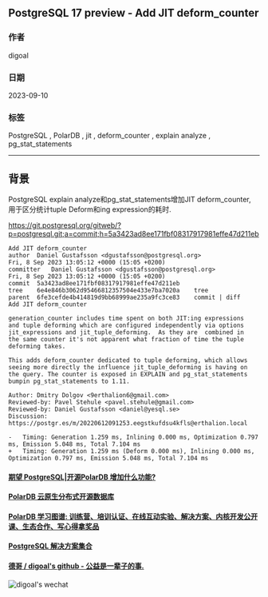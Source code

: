 ## PostgreSQL 17 preview - Add JIT deform_counter  
              
### 作者              
digoal              
              
### 日期              
2023-09-10              
              
### 标签              
PostgreSQL , PolarDB , jit , deform_counter , explain analyze , pg_stat_statements          
              
----              
              
## 背景     
PostgreSQL explain analyze和pg_stat_statements增加JIT deform_counter, 用于区分统计tuple Deform和ing expression的耗时.   
  
https://git.postgresql.org/gitweb/?p=postgresql.git;a=commit;h=5a3423ad8ee171fbf08317917981effe47d211eb  
  
```  
Add JIT deform_counter  
author	Daniel Gustafsson <dgustafsson@postgresql.org>	  
Fri, 8 Sep 2023 13:05:12 +0000 (15:05 +0200)  
committer	Daniel Gustafsson <dgustafsson@postgresql.org>	  
Fri, 8 Sep 2023 13:05:12 +0000 (15:05 +0200)  
commit	5a3423ad8ee171fbf08317917981effe47d211eb  
tree	6e4e846b3062d95466812357504e433e7ba7020a	tree  
parent	6fe3cefde4b414819d9bb68999ae235a9fc3ce83	commit | diff  
Add JIT deform_counter  
  
generation_counter includes time spent on both JIT:ing expressions  
and tuple deforming which are configured independently via options  
jit_expressions and jit_tuple_deforming.  As they are  combined in  
the same counter it's not apparent what fraction of time the tuple  
deforming takes.  
  
This adds deform_counter dedicated to tuple deforming, which allows  
seeing more directly the influence jit_tuple_deforming is having on  
the query. The counter is exposed in EXPLAIN and pg_stat_statements  
bumpin pg_stat_statements to 1.11.  
  
Author: Dmitry Dolgov <9erthalion6@gmail.com>  
Reviewed-by: Pavel Stehule <pavel.stehule@gmail.com>  
Reviewed-by: Daniel Gustafsson <daniel@yesql.se>  
Discussion: https://postgr.es/m/20220612091253.eegstkufdsu4kfls@erthalion.local  
```  
    
```  
-   Timing: Generation 1.259 ms, Inlining 0.000 ms, Optimization 0.797 ms, Emission 5.048 ms, Total 7.104 ms  
+   Timing: Generation 1.259 ms (Deform 0.000 ms), Inlining 0.000 ms, Optimization 0.797 ms, Emission 5.048 ms, Total 7.104 ms  
```  
  
  
#### [期望 PostgreSQL|开源PolarDB 增加什么功能?](https://github.com/digoal/blog/issues/76 "269ac3d1c492e938c0191101c7238216")
  
  
#### [PolarDB 云原生分布式开源数据库](https://github.com/ApsaraDB "57258f76c37864c6e6d23383d05714ea")
  
  
#### [PolarDB 学习图谱: 训练营、培训认证、在线互动实验、解决方案、内核开发公开课、生态合作、写心得拿奖品](https://www.aliyun.com/database/openpolardb/activity "8642f60e04ed0c814bf9cb9677976bd4")
  
  
#### [PostgreSQL 解决方案集合](../201706/20170601_02.md "40cff096e9ed7122c512b35d8561d9c8")
  
  
#### [德哥 / digoal's github - 公益是一辈子的事.](https://github.com/digoal/blog/blob/master/README.md "22709685feb7cab07d30f30387f0a9ae")
  
  
![digoal's wechat](../pic/digoal_weixin.jpg "f7ad92eeba24523fd47a6e1a0e691b59")
  
